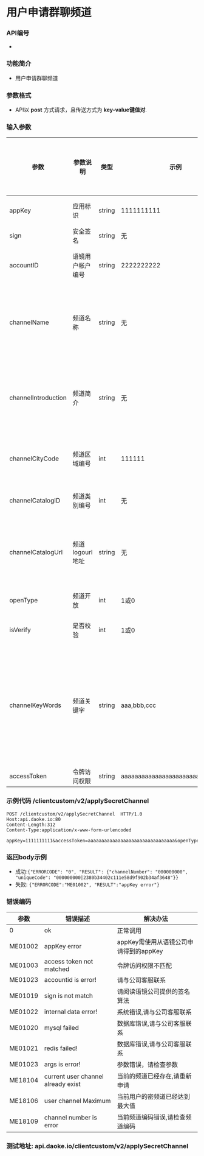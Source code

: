 用户申请群聊频道
========================

### API编号
* 

### 功能简介

* 用户申请群聊频道

### 参数格式

* API以 **post** 方式请求，且传送方式为 **key-value键值对**.

### 输入参数

 参数                       	| 参数说明         | 类型    	|   示例      | 是否允许为空 | 限制条件
-----------------------------|-------------------|--------------|-------------|---------------|---------------------------
 appKey            		| 应用标识       	| string  	| 1111111111 	| 否           | 长度不大于10
 sign                       	| 安全签名         	| string  	| 无         	| 否           | 长度为40
 accountID                 	| 语镜用户帐户编号	| string  	| 2222222222 	| 否           | 长度为10的字母
 channelName              	| 频道名称         	| string  	| 无          	| 否           | 长度大于2 最大长度16，可以是汉字
 channelIntroduction     	| 频道简介         	| string  	| 无          	| 否           | 长度大于1 最大长度128，可以是汉字
 channelCityCode         	| 频道区域编号    	| int 		|111111      	| 否           | 长度6-10 ,可为0，数字
 channelCatalogID        	| 频道类别编号    	| int 	  	| 无          	| 否           | 长度6-11，数字
 channelCatalogUrl       	| 频道logourl地址	| string  	| 无         	| 是           | 最大长度128，必须图片格式结尾
 openType                  	|频道开放          	|int      	|1或0        	|否            |1开放 0 非开放
 isVerify     				|是否校验 			|int 	| 1或0			| 是 			| 0 不校验 1 校验
 channelKeyWords 			|频道关键字 			|string |aaa,bbb,ccc	|是 				|单个关键字标签最长是8，关键词最多由5个关键字标签组成
 accessToken                | 令牌访问权限        |string     |aaaaaaaaaaaaaaaaaaaaaaaaaaaaaaaa  | 否       | 无

### 示例代码 /clientcustom/v2/applySecretChannel
	POST /clientcustom/v2/applySecretChannel  HTTP/1.0
	Host:api.daoke.io:80
	Content-Length:312
	Content-Type:application/x-www-form-urlencoded

	appKey=1111111111&accessToken=aaaaaaaaaaaaaaaaaaaaaaaaaaaaaaaa&openType=1&channelCatalogID=111111&channelCatalogUrl=http%3A%2F%2FdJUFV1QwiAQGWxAACj1BEczgI783.jpg&sign=2E3B6B488CD75214BDBDD6BCBAC5D494DE21D8D3&channelCityCode=111111&channelKeyWords=%E9%BA%BB%E9%BA%BB&channelName=%E7%9F%A5%E5%B7%B1&accountID=aaaaaaaaaa&channelIntroduction=%E5%95%A6%E5%95%A6%E5%95%A6&isVerify=0 
 


### 返回body示例

* 成功:`{"ERRORCODE": "0", "RESULT": {"channelNumber": "000000000", "uniqueCode": "000000000|2380b34402c111e58d9f902b34af3648"}}`
* 失败: `{"ERRORCODE":"ME01002", "RESULT":"appKey error"}`


### 错误编码

 参数                 	| 错误描述               						| 解决办法     
------------------------|--------------------------------------------------|---------------------------------------
 0                    	| ok              					  		| 正常调用
 ME01002       			| appKey error          					| appKey需使用从语镜公司申请得到的appKey
 ME01003 			  | access token not matched 			| 令牌访问权限不匹配
 ME01023              	| accountid is error!   					| 请与公司客服联系
 ME01019              	| sign is not match     					| 请阅读语镜公司提供的签名算法
 ME01022              	| internal data error!    				| 系统错误,请与公司客服联系
 ME01020              	| mysql failed              				| 数据库错误,请与公司客服联系
 ME01021              	| redis failed!             				| 数据库错误,请与公司客服联系
 ME01023              	| args is error!            			| 参数错误，请检查参数
 ME18104              	| current user channel already exist		| 当前的频道已经存在,请重新申请
 ME18106              	| user channel Maximum         			| 当前用户的密频道已经达到最大值
 ME18109              	| channel number is error      			| 当前频道编码错误,请检查频道编码




### 测试地址: api.daoke.io/clientcustom/v2/applySecretChannel


